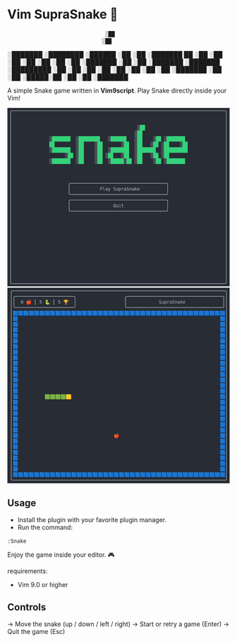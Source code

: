 # Vim SupraSnake 🐍

                                   ░██
                                  ░██
  ░███████  ░████████   ░██████   ░██    ░██ ░███████
  ██        ░██    ░██       ░██  ░██   ░██ ░██    ░██
  ░███████  ░██    ░██  ░███████  ░███████  ░█████████
        ░██ ░██    ░██ ░██   ░██  ░██   ░██ ░██
  ░███████  ░██    ░██  ░█████░██ ░██    ░██ ░███████


A simple Snake game written in **Vim9script**.
Play Snake directly inside your Vim!

<img src="./menu.png">

<img src="./play.png">

## Usage

- Install the plugin with your favorite plugin manager.
- Run the command:

```vim
:Snake
```

Enjoy the game inside your editor. 🎮

requirements:
- Vim 9.0 or higher

## Controls

→ Move the snake (up / down / left / right)
→ Start or retry a game (Enter)
→ Quit the game (Esc)
